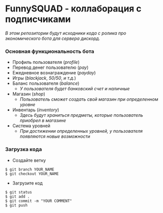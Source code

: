 # FunnySQUAD - коллаборация с подписчиками
*В этом репозитории будут исходники кода с ролика про экономического бота для сервера дискорд.*

### Основная функциональность бота
- Профиль пользователя (*profile*)
- Перевод денег пользователю (*pay*)
- Ежедневное вознаграждение (*payday*)
- Игры (*blackjack*, *50/50*, *и т.д.*)
- Баланс пользователя (*balance*)
	- *У пользователя будет банковский счет и наличные*
- Магазин (*shop*)
	- *Пользователь сможет создать свой магазин при определенном уровне*
- Инвентарь (*inventory*)
	- *Здесь будут храниться предметы, которые пользователь приобрел в магазине*
- Система уровней
	- *При достижении определенных уровней, у пользователя появляются новые возможности*

### Загрузка кода
- Создайте ветку
```
$ git branch YOUR_NAME
$ git checkout YOUR_NAME
```

- Загрузите код
```
$ git status
$ git add .
$ git commit -m "YOUR COMMENT"
$ git push
```
